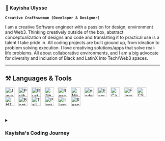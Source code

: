 ### 🌷 Kayisha Ulysse

**`Creative Craftswoman (Developer & Designer)`**

I am a creative Software engineer with a passion for design, environment and Web3. Thinking creatively outside of the box, abstract conceptualization of designs and code and translating it to practical use is a talent I take pride in. All coding projects are built ground up, from ideation to problem solving execution. I love creativing solutions/apps that solve real-life problems. All about collaborative environments, and I am a big advocate for diversity and inclusion of Black and LatinX into Tech/Web3 spaces. 

---
## ⚒️ Languages & Tools


<img align="left" alt="Javascript" width="30px" style="padding-right:10px;" src="https://cdn.jsdelivr.net/gh/devicons/devicon/icons/javascript/javascript-original.svg" />
<img  align="left" alt="Python" width="30px" style="padding-right:10px;" src="https://cdn.jsdelivr.net/gh/devicons/devicon/icons/python/python-original.svg" />
<img  align="left" alt="Rust" width="30px" style="padding-right:10px;" src="https://cdn.jsdelivr.net/gh/devicons/devicon/icons/rust/rust-plain.svg" />
<img align="left" alt="NextJS" width="30px" style="padding-right:10px;" src="https://cdn.jsdelivr.net/gh/devicons/devicon/icons/nextjs/nextjs-line.svg"  />
<img align="left" alt="React" width="30px" style="padding-right:10px;"  src="https://cdn.jsdelivr.net/gh/devicons/devicon/icons/react/react-original.svg" />
<img align="left" alt="MongoDB" width="30px" style="padding-right:10px;" src="https://cdn.jsdelivr.net/gh/devicons/devicon/icons/mongodb/mongodb-original.svg" />
<img align="left" alt="nodejs" width="30px" style="padding-right:10px;" src="https://cdn.jsdelivr.net/gh/devicons/devicon/icons/nodejs/nodejs-original.svg" />
<img align="left" alt="Express" width="30px" style="padding-right:10px;" src="https://cdn.jsdelivr.net/gh/devicons/devicon/icons/express/express-original.svg" />
<img align="left" alt="Canva" width="30px" style="padding-right:10px;" src="https://cdn.jsdelivr.net/gh/devicons/devicon/icons/canva/canva-original.svg" />
<img align="left" alt="Figma" width="30px" style="padding-right:10px;" src="https://cdn.jsdelivr.net/gh/devicons/devicon/icons/figma/figma-original.svg" />
<img align="left" alt="CSS" width="30px" style="padding-right:10px;" src="https://cdn.jsdelivr.net/gh/devicons/devicon/icons/css3/css3-original.svg" />
<img align="left" alt="HTML5" width="30px" style="padding-right:10px;" src="https://cdn.jsdelivr.net/gh/devicons/devicon/icons/html5/html5-original.svg" />
<img align="left" alt="Bootstrap" width="30px" style="padding-right:10px;" src="https://cdn.jsdelivr.net/gh/devicons/devicon/icons/bootstrap/bootstrap-original.svg" />
<img align="left" alt="Tailwind" width="30px" style="padding-right:10px;" src="https://cdn.jsdelivr.net/gh/devicons/devicon/icons/tailwindcss/tailwindcss-plain.svg" />
<img  align="left" alt="Photoshop" width="30px" style="padding-right:10px;"src="https://cdn.jsdelivr.net/gh/devicons/devicon/icons/photoshop/photoshop-line.svg" />
<img  align="left" alt="Illustrator" width="30px" style="padding-right:10px;"src="https://cdn.jsdelivr.net/gh/devicons/devicon/icons/illustrator/illustrator-line.svg" />
<img align="Postgresql" alt="React" width="30px" style="padding-right:10px;" src="https://cdn.jsdelivr.net/gh/devicons/devicon/icons/postgresql/postgresql-original.svg" />
          
#


<!-- ### 📊 Stats     
![Kayihsa's GitHub stats](https://github-readme-stats.vercel.app/api?username=kayishau&show_icons=true&theme=monokai)



## Featured Projects
(coming soon) -->

#

<details>
    <summary><h3>Kayisha's Coding Journey<h3></summary>
    After joining the Web3 ReFi space through the project <a href="https://twitter.com/litter_token">Litter Token</a>, and watching a small team of developers build the tokenoomics from scratch, inspired I decided to leave the Interior & Textile Designer life and embark on my own journey to become a Software Engineer. My plan was to gradually self study and build my skillset but after suddenly getting laid off I decided to jump right into a bootcamp (General Assembly 🙂). Getting through 3 month immersive bootcamp was definetly one of the hardest things I've ever accomplished, but it has opened me up to the amazing world of Tech and has switched my mindset to a growth mindset. Though I am still early on my journey, I am excited to keep learnng and building.🌱


          
          
          

<!--
**kayishau/kayishau** is a ✨ _special_ ✨ repository because its `README.md` (this file) appears on your GitHub profile.

Here are some ideas to get you started:

- 🔭 I’m currently working on ...
- 🌱 I’m currently learning ...
- 👯 I’m looking to collaborate on ...
- 🤔 I’m looking for help with ...
- 💬 Ask me about ...
- 📫 How to reach me: ...
- 😄 Pronouns: ...
- ⚡ Fun fact: ...
-->

